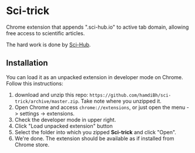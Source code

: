 Sci-trick
==========

Chrome extension that appends ".sci-hub.io" to active tab domain, allowing free access to scientific articles.

The hard work is done by [Sci-Hub].



## Installation

You can load it as an unpacked extension in developer mode on Chrome. Follow this instructions:

1. download and unzip this repo: `https://github.com/hamdiBh/sci-trick/archive/master.zip`. Take note where you unzipped it.
2. Open Chrome and access `chrome://extensions`, or just open the menu -> settings -> extensions.
3. Check the developer mode in upper right.
4. Click "Load unpacked extension" button
5. Select the folder into which you zipped **Sci-trick** and click "Open".
6. We're done. The extension should be available as if installed from Chrome store.

[Sci-Hub]:http://sci-hub.io
